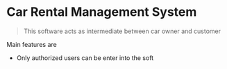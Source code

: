 # Car Rental Management System

> This  software acts as intermediate between car owner and customer

Main features are 

 * Only authorized users can be enter into the soft
